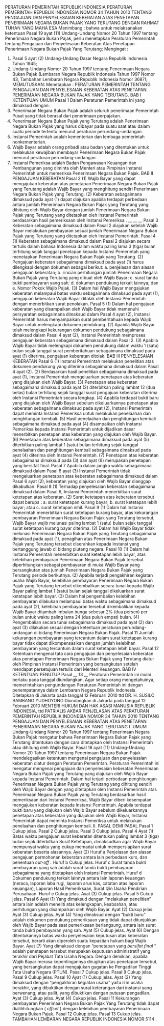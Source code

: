  PERATURAN PEMERINTAH REPUBLIK INDONESIA PERATURAN PEMERINTAH REPUBLIK INDONESIA NOMOR 34 TAHUN 2010 TENTANG PENGAJUAN DAN PENYELESAIAN KEBERATAN ATAS PENETAPAN PENERIMAAN NEGARA BUKAN PAJAK YANG TERUTANG
DENGAN RAHMAT TUHAN YANG MAHA ESA
Menimbang :
 bahwa untuk melaksanakan ketentuan Pasal 19 ayat (11) Undang-Undang Nomor 20 Tahun 1997 tentang Penerimaan Negara Bukan Pajak, perlu menetapkan Peraturan Pemerintah tentang Pengajuan dan Penyelesaian Keberatan Atas Penetapan Penerimaan Negara Bukan Pajak Yang Terutang;
Mengingat :

1. Pasal 5 ayat (2) Undang-Undang Dasar Negara Republik Indonesia Tahun 1945;
2. Undang-Undang Nomor 20 Tahun 1997 tentang Penerimaan Negara Bukan Pajak (Lembaran Negara Republik Indonesia Tahun 1997 Nomor 43, Tambahan Lembaran Negara Republik Indonesia Nomor 3687);
MEMUTUSKAN:
 Menetapkan : PERATURAN PEMERINTAH TENTANG PENGAJUAN DAN PENYELESAIAN KEBERATAN ATAS PENETAPAN PENERIMAAN NEGARA BUKAN PAJAK YANG TERUTANG.
BAB I KETENTUAN UMUM
Pasal 1
Dalam Peraturan Pemerintah ini yang dimaksud dengan:
1. Penerimaan Negara Bukan Pajak adalah seluruh penerimaan Pemerintah Pusat yang tidak berasal dari penerimaan perpajakan.
2. Penerimaan Negara Bukan Pajak yang Terutang adalah Penerimaan Negara Bukan Pajak yang harus dibayar pada suatu saat atau dalam suatu periode tertentu menurut peraturan perundang-undangan.
3. Instansi Pemerintah adalah kementerian dan lembaga pemerintah nonkementerian.
4. Wajib Bayar adalah orang pribadi atau badan yang ditentukan untuk melakukan kewajiban membayar Penerimaan Negara Bukan Pajak menurut peraturan perundang-undangan.
5. Instansi Pemeriksa adalah Badan Pengawasan Keuangan dan Pembangunan yang diminta oleh Menteri atau Pimpinan Instansi Pemerintah untuk memeriksa Penerimaan Negara Bukan Pajak.
BAB II PENGAJUAN KEBERATAN
Pasal 2
(1) Wajib Bayar yang dapat mengajukan keberatan atas penetapan Penerimaan Negara Bukan Pajak yang Terutang adalah Wajib Bayar yang menghitung sendiri Penerimaan Negara Bukan Pajak yang Terutang.
(2) Keberatan sebagaimana dimaksud pada ayat (1) dapat diajukan apabila terdapat perbedaan antara jumlah Penerimaan Negara Bukan Pajak yang Terutang yang dihitung oleh Wajib Bayar dengan jumlah Penerimaan Negara Bukan Pajak yang Terutang yang ditetapkan oleh Instansi Pemerintah berdasarkan hasil pemeriksaan oleh Instansi Pemeriksa . __ __ __
Pasal 3
Keberatan sebagaimana dimaksud dalam Pasal 2 diajukan setelah Wajib Bayar melakukan pembayaran sesuai jumlah Penerimaan Negara Bukan Pajak yang Terutang yang ditetapkan oleh Instansi Pemerintah.
Pasal 4
(1) Keberatan sebagaimana dimaksud dalam Pasal 2 diajukan secara tertulis dalam bahasa Indonesia dalam waktu paling lama 3 (tiga) bulan terhitung sejak tanggal penetapan kepada Instansi Pemerintah yang menetapkan Penerimaan Negara Bukan Pajak yang Terutang.
(2) Pengajuan keberatan sebagaimana dimaksud pada ayat (1) harus dilengkapi dengan dokumen sebagai berikut:
a. penjelasan dan alasan pengajuan keberatan;
b. rincian perhitungan jumlah Penerimaan Negara Bukan Pajak yang Terutang yang dibuat oleh Wajib Bayar;
c. surat tanda bukti pembayaran yang sah;
d. dokumen pendukung terkait lainnya; dan
e. Nomor Pokok Wajib Pajak.
(3) Dalam hal Wajib Bayar mengajukan keberatan melampaui batas waktu sebagaimana dimaksud pada ayat (1), pengajuan keberatan Wajib Bayar ditolak oleh Instansi Pemerintah dengan menerbitkan surat penolakan.
Pasal 5
(1) Dalam hal pengajuan keberatan yang disampaikan oleh Wajib Bayar tidak memenuhi persyaratan sebagaimana dimaksud dalam Pasal 4 ayat (2), Instansi Pemerintah harus menyampaikan surat pemberitahuan kepada Wajib Bayar untuk melengkapi dokumen pendukung.
(2) Apabila Wajib Bayar telah melengkapi kekurangan dokumen pendukung sebagaimana dimaksud dalam Pasal 4 ayat (2), Instansi Pemerintah memproses pengajuan keberatan sebagaimana dimaksud dalam Pasal 2.
(3) Apabila Wajib Bayar tidak melengkapi dokumen pendukung dalam waktu 1 (satu) bulan sejak tanggal surat pemberitahuan sebagaimana dimaksud pada ayat (1) diterima, pengajuan keberatan ditolak.
BAB III PENYELESAIAN KEBERATAN
Pasal 6
(1) Instansi Pemerintah melakukan penelitian atas dokumen pendukung yang diterima sebagaimana dimaksud dalam Pasal 4 ayat (2).
(2) Berdasarkan hasil penelitian sebagaimana dimaksud pada ayat (1), Instansi Pemerintah mengeluarkan penetapan atas keberatan yang diajukan oleh Wajib Bayar.
(3) Penetapan atas keberatan sebagaimana dimaksud pada ayat (2) diterbitkan paling lambat 12 (dua belas) bulan terhitung sejak tanggal surat pengajuan keberatan diterima oleh Instansi Pemerintah secara lengkap.
(4) Apabila terdapat bukti baru yang diajukan oleh Wajib Bayar sebelum dikeluarkannya penetapan atas keberatan sebagaimana dimaksud pada ayat (2), Instansi Pemerintah dapat meminta Instansi Pemeriksa untuk melakukan penelaahan dan penghitungan kembali.
(5) Hasil penelaahan dan penghitungan kembali sebagaimana dimaksud pada ayat (4) disampaikan oleh Instansi Pemeriksa kepada Instansi Pemerintah untuk dijadikan dasar menerbitkan penetapan atas keberatan yang diajukan oleh Wajib Bayar.
(6) Penetapan atas keberatan sebagaimana dimaksud pada ayat (5) diterbitkan paling lambat 1 (satu) bulan terhitung sejak tanggal penelaahan dan penghitungan kembali sebagaimana dimaksud pada ayat (4) diterima oleh Instansi Pemerintah.
(7) Penetapan atas keberatan sebagaimana dimaksud pada (3) dan ayat (6) merupakan penetapan yang bersifat final.
Pasal 7
Apabila dalam jangka waktu sebagaimana dimaksud dalam Pasal 6 ayat (3) Instansi Pemerintah tidak mengeluarkan penetapan atas keberatan sebagaimana dimaksud dalam Pasal 6 ayat (2), keberatan yang diajukan oleh Wajib Bayar dianggap dikabulkan.
Pasal 8
(1) Terhadap penyelesaian keberatan sebagaimana dimaksud dalam Pasal 6, Instansi Pemerintah menerbitkan surat ketetapan atas keberatan.
(2) Surat ketetapan atas keberatan tersebut dapat berupa :
a. surat ketetapan kurang bayar;
b. surat ketetapan lebih bayar; atau
c. surat ketetapan nihil.
Pasal 9
(1) Dalam hal Instansi Pemerintah menerbitkan surat ketetapan kurang bayar, atas kekurangan pembayaran Penerimaan Negara Bukan Pajak yang Terutang tersebut, Wajib Bayar wajib melunasi paling lambat 1 (satu) bulan sejak tanggal surat ketetapan kurang bayar diterima.
(2) Dalam hal Wajib Bayar tidak melunasi Penerimaan Negara Bukan Pajak yang Terutang sebagaimana dimaksud pada ayat (1), penagihan atas Penerimaan Negara Bukan Pajak yang Terutang tersebut diserahkan kepada Instansi yang bertanggung jawab di bidang piutang negara.
Pasal 10
(1) Dalam hal Instansi Pemerintah menerbitkan surat ketetapan lebih bayar, atas kelebihan pembayaran Penerimaan Negara Bukan Pajak tersebut diperhitungkan sebagai pembayaran di muka Wajib Bayar yang bersangkutan atas jumlah Penerimaan Negara Bukan Pajak yang Terutang periode berikutnya.
(2) Apabila terjadi pengakhiran kegiatan usaha Wajib Bayar, kelebihan pembayaran Penerimaan Negara Bukan Pajak yang Terutang tersebut dikembalikan secara tunai kepada Wajib Bayar paling lambat 1 (satu) bulan sejak tanggal dikeluarkan surat ketetapan lebih bayar.
(3) Dalam hal pengembalian kelebihan pembayaran dilakukan melampaui batas waktu sebagaimana dimaksud pada ayat (2), kelebihan pembayaran tersebut dikembalikan kepada Wajib Bayar ditambah imbalan bunga sebesar 2% (dua persen) per bulan untuk waktu paling lama 24 (dua puluh empat) bulan.
(4) Pengembalian secara tunai sebagaimana dimaksud pada ayat (2) dan ayat (3) dilakukan sesuai dengan ketentuan peraturan perundang-undangan di bidang Penerimaan Negara Bukan Pajak.
Pasal 11
Jumlah kekurangan pembayaran yang tercantum dalam surat ketetapan kurang bayar tidak dapat dikompensasikan dengan jumlah kelebihan pembayaran yang tercantum dalam surat ketetapan lebih bayar.
Pasal 12
Ketentuan mengenai tata cara pengajuan dan penyelesaian keberatan atas penetapan Penerimaan Negara Bukan Pajak yang Terutang diatur oleh Pimpinan Instansi Pemerintah yang bersangkutan setelah mendapat persetujuan tertulis dari Menteri Keuangan.
BAB IV KETENTUAN PENUTUP Pasal __ 13 __ Peraturan Pemerintah ini mulai berlaku pada tanggal diundangkan.
Agar setiap orang mengetahuinya, memerintahkan pengundangan Peraturan Pemerintah ini dengan penempatannya dalam Lembaran Negara Republik Indonesia. Ditetapkan di Jakarta pada tanggal 12 Februari 2010 ttd DR. H. SUSILO BAMBANG YUDHOYONO Diundangkan di Jakarta pada tanggal 12 Februari 2010 MENTERI HUKUM DAN HAK ASASI MANUSIA REPUBLIK INDONESIA, ttd PATRIALIS AKBAR PENJELASAN ATAS PERATURAN PEMERINTAH REPUBLIK INDONESIA NOMOR 34 TAHUN 2010 TENTANG PENGAJUAN DAN PENYELESAIAN KEBERATAN ATAS PENETAPAN PENERIMAAN NEGARA BUKAN PAJAK YANG TERUTANG I. UMUM Undang-Undang Nomor 20 Tahun 1997 tentang Penerimaan Negara Bukan Pajak mengatur bahwa Penerimaan Negara Bukan Pajak yang Terutang ditentukan dengan cara ditetapkan oleh Instansi Pemerintah atau dihitung oleh Wajib Bayar. Pasal 19 ayat (11) Undang-Undang Nomor 20 Tahun 1997 tentang Penerimaan Negara Bukan Pajak mendelegasikan ketentuan mengenai pengajuan dan penyelesaian keberatan diatur dengan Peraturan Pemerintah. Peraturan Pemerintah ini mengatur mengenai pengajuan dan penyelesaian keberatan Penerimaan Negara Bukan Pajak yang Terutang yang diajukan oleh Wajib Bayar kepada Instansi Pemerintah. Dalam hal terjadi perbedaan penghitungan Penerimaan Negara Bukan Pajak yang Terutang yang dihitung sendiri oleh Wajib Bayar dengan yang ditetapkan oleh Instansi Pemerintah atas Penerimaan Negara Bukan Pajak yang Terutang berdasarkan hasil pemeriksaan dari Instansi Pemeriksa, Wajib Bayar diberi kesempatan mengajukan keberatan kepada Instansi Pemerintah. Apabila terdapat bukti baru yang diajukan oleh Wajib Bayar sebelum dikeluarkannya penetapan atas keberatan yang diajukan oleh Wajib Bayar, Instansi Pemerintah dapat meminta Instansi Pemeriksa untuk melakukan penelaahan dan penghitungan kembali. II. PASAL DEMI PASAL
Pasal 1
Cukup jelas.
Pasal 2
Cukup jelas.
Pasal 3
Cukup jelas.
Pasal 4
Ayat (1) Batas waktu pengajuan surat keberatan ditentukan paling lambat 3 (tiga) bulan sejak diterbitkan Surat Ketetapan, dimaksudkan agar Wajib Bayar mempunyai waktu yang cukup memadai untuk mempersiapkan surat keberatan beserta alasannya. Ayat (2) Huruf a Penjelasan dan alasan pengajuan permohonan keberatan antara lain perbedaan kurs, dan penentuan _cut-off_ . Huruf b Cukup jelas. Huruf c Surat tanda bukti pembayaran yang sah adalah surat tanda bukti pembayaran sebagaimana yang ditetapkan oleh Instansi Pemerintah. Huruf d Dokumen pendukung terkait lainnya antara lain laporan keuangan (neraca, laporan laba rugi, laporan arus kas, catatan atas laporan keuangan), Laporan Hasil Pemeriksaan, Surat Izin Usaha Pendirian Perusahaan. Huruf e Cukup jelas. Ayat (3) Cukup jelas.
Pasal 5
Cukup jelas.
Pasal 6
Ayat (1) Yang dimaksud dengan “melakukan penelitian” antara lain adalah meneliti atas kelengkapan, keabsahan, atau perhitungan yang disampaikan oleh Wajib Bayar. Ayat (2) Cukup jelas. Ayat (3) Cukup jelas. Ayat (4) Yang dimaksud dengan “bukti baru” adalah dokumen pendukung pemeriksaan yang tidak dapat ditunjukkan oleh Wajib Bayar pada saat pemeriksaan berlangsung, antara lain surat tanda bukti pembayaran yang sah. Ayat (5) Cukup jelas. Ayat (6) Dengan ditentukannya batas waktu penyelesaian keputusan atas keberatan tersebut, berarti akan diperoleh suatu kepastian hukum bagi Wajib Bayar. Ayat (7) Yang dimaksud dengan “penetapan yang _bersifat final_ ” adalah penetapan tersebut merupakan keputusan administratif yang terakhir dari Pejabat Tata Usaha Negara. Dengan demikian, apabila Wajib Bayar merasa kepentingannya dirugikan atas penetapan tersebut, yang bersangkutan dapat mengajukan gugatan ke Pengadilan Tinggi Tata Usaha Negara (PTUN).
Pasal 7
Cukup jelas.
Pasal 8
Cukup jelas.
Pasal 9
Cukup jelas.
Pasal 10
Ayat (1) Cukup jelas. Ayat (2) Yang dimaksud dengan “pengakhiran kegiatan usaha” yaitu izin usaha berakhir, yang dibuktikan dengan surat keterangan dari instansi yang berwenang; atau pailit, yang dibuktikan dengan putusan pengadilan. Ayat (3) Cukup jelas. Ayat (4) Cukup jelas.
Pasal 11
Kekurangan pembayaran Penerimaan Negara Bukan Pajak Yang Terutang tidak dapat dialihhitungkan ( _offset_ ) dengan kelebihan pembayaran Penerimaan Negara Bukan Pajak.
Pasal 12
Cukup jelas.
Pasal 13
Cukup jelas. TAMBAHAN LEMBARAN NEGARA REPUBLIK INDONESIA NOMOR 5114 .